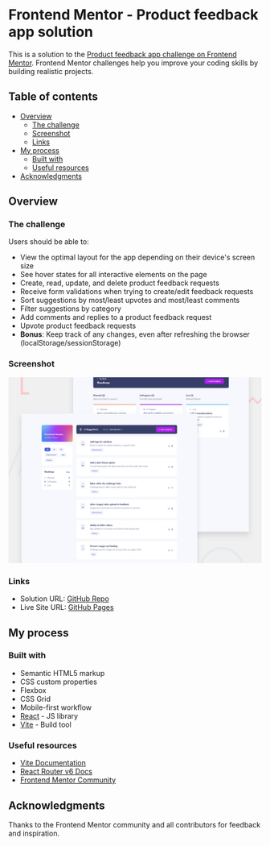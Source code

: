# Frontend Mentor - Product feedback app solution

This is a solution to the [Product feedback app challenge on Frontend Mentor](https://www.frontendmentor.io/challenges/product-feedback-app-wbvUYqjR6). Frontend Mentor challenges help you improve your coding skills by building realistic projects.

## Table of contents

- [Overview](#overview)
  - [The challenge](#the-challenge)
  - [Screenshot](#screenshot)
  - [Links](#links)
- [My process](#my-process)
  - [Built with](#built-with)
  - [Useful resources](#useful-resources)
- [Acknowledgments](#acknowledgments)

## Overview

### The challenge

Users should be able to:

- View the optimal layout for the app depending on their device's screen size
- See hover states for all interactive elements on the page
- Create, read, update, and delete product feedback requests
- Receive form validations when trying to create/edit feedback requests
- Sort suggestions by most/least upvotes and most/least comments
- Filter suggestions by category
- Add comments and replies to a product feedback request
- Upvote product feedback requests
- **Bonus**: Keep track of any changes, even after refreshing the browser (localStorage/sessionStorage)

### Screenshot

![Screenshot](./preview.jpg)

### Links

- Solution URL: [GitHub Repo](https://github.com/wahyuanandaa/product-feedback-app/)
- Live Site URL: [GitHub Pages](https://wahyuanandaa.github.io/product-feedback-app/)

## My process

### Built with

- Semantic HTML5 markup
- CSS custom properties
- Flexbox
- CSS Grid
- Mobile-first workflow
- [React](https://reactjs.org/) - JS library
- [Vite](https://vitejs.dev/) - Build tool

### Useful resources

- [Vite Documentation](https://vitejs.dev/)
- [React Router v6 Docs](https://reactrouter.com/en/main)
- [Frontend Mentor Community](https://www.frontendmentor.io/)

## Acknowledgments

Thanks to the Frontend Mentor community and all contributors for feedback and inspiration.
